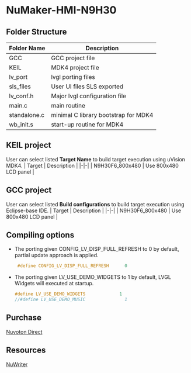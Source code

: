 # **NuMaker-HMI-N9H30**

## **Folder Structure**

| Folder Name | Description |
|-|-|
| GCC | GCC project file |
| KEIL | MDK4 project file |
| lv_port | lvgl porting files |
| sls_files | User UI files SLS exported |
| lv_conf.h | Major lvgl configuration file |
| main.c | main routine |
| standalone.c | minimal C library bootstrap for MDK4 |
| wb_init.s | start-up routine for MDK4 |

## **KEIL project**

User can select listed **Target Name** to build target execution using uVision MDK4.
| Target | Description |
|-|-|
| N9H30F6_800x480 | Use 800x480 LCD panel |

## **GCC project**

User can select listed **Build configurations** to build target execution using Eclipse-base IDE.
| Target | Description |
|-|-|
| N9H30F6_800x480 | Use 800x480 LCD panel |

## **Compiling options**

- The porting given CONFIG_LV_DISP_FULL_REFRESH to 0 by default, partial update approach is applied.

  ```c
   #define CONFIG_LV_DISP_FULL_REFRESH      0
  ```

- The porting given LV_USE_DEMO_WIDGETS to 1 by default, LVGL Widgets will executed at startup.

  ```c
  #define LV_USE_DEMO_WIDGETS             1
  //#define LV_USE_DEMO_MUSIC               1
  ```

## **Purchase**

[Nuvoton Direct](https://direct.nuvoton.com/en/numaker-hmi-n9h30)

## **Resources**

[NuWriter](https://github.com/OpenNuvoton/NUC970_NuWriter)
